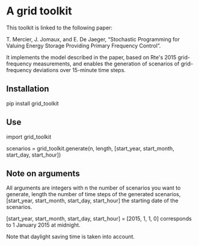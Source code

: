 A grid toolkit
===========================

This toolkit is linked to the following paper:

T. Mercier, J. Jomaux, and E. De Jaeger, “Stochastic Programming for Valuing Energy Storage Providing Primary Frequency Control”.

It implements the model described in the paper, based on Rte's 2015 grid-frequency measurements, and enables the generation of scenarios of grid-frequency deviations over 15-minute time steps.

## Installation

pip install grid_toolkit

## Use

import grid_toolkit

scenarios = grid_toolkit.generate(n, length, [start_year, start_month, start_day, start_hour])

## Note on arguments

All arguments are integers with n the number of scenarios you want to generate, length the number of time steps of the generated scenarios, [start_year, start_month, start_day, start_hour] the starting date of the scenarios.

[start_year, start_month, start_day, start_hour] = [2015, 1, 1, 0] corresponds to 1 January 2015 at midnight.

Note that daylight saving time is taken into account.